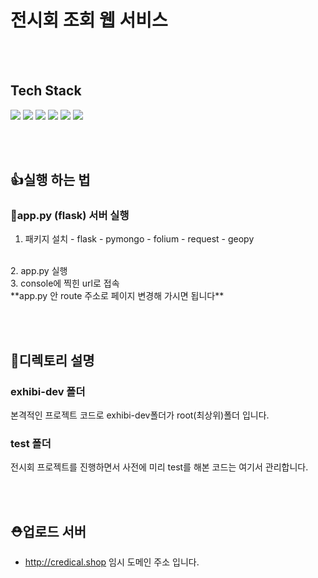 # 전시회 조회 웹 서비스  

<br/><br/>

## Tech Stack  
![](https://img.shields.io/badge/Python-3776AB.svg?&style=for-the-badge&logo=Python&logoColor=white)
![](https://img.shields.io/badge/HTML5-E34F26?style=for-the-badge&logo=HTML5&logoColor=white)
![](https://img.shields.io/badge/CSS3-1572B6?style=for-the-badge&logo=CSS3&logoColor=white)
![](https://img.shields.io/badge/jquery-1572B6?style=for-the-badge&logo=jquery&logoColor=white)
![](https://img.shields.io/badge/Javascript-F7DF1E?style=for-the-badge&logo=JavaScript&logoColor=black)
![](https://img.shields.io/badge/MongoDB-4EA94B?style=for-the-badge&logo=mongodb&logoColor=white)  

<br/><br/>

## 👍실행 하는 법

### 🦾app.py (flask) 서버 실행

  1. 패키지 설치
    - flask
    - pymongo
    - folium
    - request
    - geopy  
  <br/>
  2. app.py 실행
  <br/>
  3. console에 찍힌 url로 접속
  <br/>
  **app.py 안 route 주소로 페이지 변경해 가시면 됩니다**

<br/><br/>
 

## 💼디렉토리 설명  
### exhibi-dev 폴더
본격적인 프로젝트 코드로 exhibi-dev폴더가 root(최상위)폴더 입니다.  

### test 폴더
전시회 프로젝트를 진행하면서 사전에 미리 test를 해본 코드는 여기서 관리합니다.  

<br/><br/>

## ⛑업로드 서버
- http://credical.shop  임시 도메인 주소 입니다.
